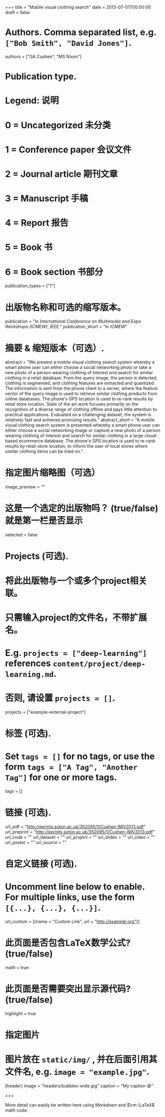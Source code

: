 +++
title = "Mobile visual clothing search"
date = 2013-07-01T00:00:00
draft = false

# Authors. Comma separated list, e.g. `["Bob Smith", "David Jones"]`.
authors = ["GA Cushen", "MS Nixon"]

# Publication type.
# Legend: 说明
# 0 = Uncategorized  未分类
# 1 = Conference paper  会议文件
# 2 = Journal article  期刊文章
# 3 = Manuscript  手稿
# 4 = Report  报告
# 5 = Book  书
# 6 = Book section  书部分
publication_types = ["1"]

# 出版物名称和可选的缩写版本。
publication = "In *International Conference on Multimedia and Expo Workshops (ICMEW)*, IEEE."
publication_short = "In *ICMEW*"

# 摘要 & 缩短版本（可选）.
abstract = "We present a mobile visual clothing search system whereby a smart phone user can either choose a social networking photo or take a new photo of a person wearing clothing of interest and search for similar clothing in a retail database. From the query image, the person is detected, clothing is segmented, and clothing features are extracted and quantized. The information is sent from the phone client to a server, where the feature vector of the query image is used to retrieve similar clothing products from online databases. The phone's GPS location is used to re-rank results by retail store location. State of the art work focuses primarily on the recognition of a diverse range of clothing offline and pays little attention to practical applications. Evaluated on a challenging dataset, the system is relatively fast and achieves promising results."
abstract_short = "A mobile visual clothing search system is presented whereby a smart phone user can either choose a social networking image or capture a new photo of a person wearing clothing of interest and search for similar clothing in a large cloud-based ecommerce database. The phone's GPS location is used to re-rank results by retail store location, to inform the user of local stores where similar clothing items can be tried on."

# 指定图片缩略图（可选）
image_preview = ""

# 这是一个选定的出版物吗？ (true/false)  就是第一栏是否显示
selected = false

# Projects (可选).
#   将此出版物与一个或多个project相关联。
#   只需输入project的文件名，不带扩展名。
#   E.g. `projects = ["deep-learning"]` references `content/project/deep-learning.md`.
#   否则, 请设置 `projects = []`.

projects = ["example-external-project"]

# 标签 (可选).
#   Set `tags = []` for no tags, or use the form `tags = ["A Tag", "Another Tag"]` for one or more tags.
tags = []

# 链接 (可选).
url_pdf = "http://eprints.soton.ac.uk/352095/1/Cushen-IMV2013.pdf"
url_preprint = "http://eprints.soton.ac.uk/352095/1/Cushen-IMV2013.pdf"
url_code = ""
url_dataset = ""
url_project = ""
url_slides = ""
url_video = ""
url_poster = ""
url_source = ""

# 自定义链接 (可选).
#   Uncomment line below to enable. For multiple links, use the form `[{...}, {...}, {...}]`.
url_custom = [{name = "Custom Link", url = "http://example.org"}]

# 此页面是否包含LaTeX数学公式? (true/false)
math = true

# 此页面是否需要突出显示源代码? (true/false)
highlight = true

# 指定图片
# 图片放在 `static/img/` , 并在后面引用其文件名, e.g. `image = "example.jpg"`.
[header]
image = "headers/bubbles-wide.jpg"
caption = "My caption :smile:"

+++

More detail can easily be written here using *Markdown* and $\rm \LaTeX$ math code.
